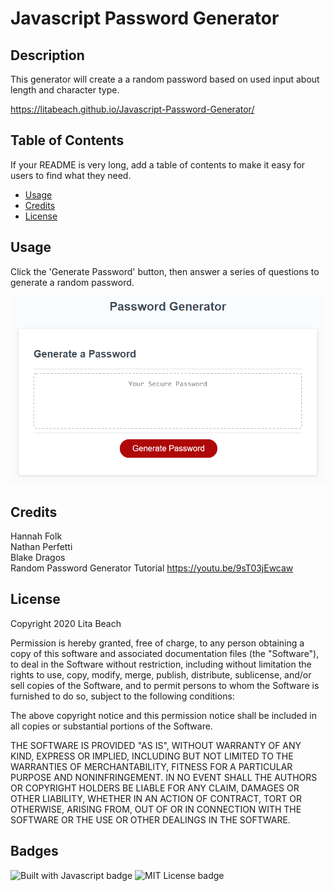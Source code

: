 # Javascript Password Generator

## Description 

This generator will create a a random password based on used input about length and character type.

https://litabeach.github.io/Javascript-Password-Generator/


## Table of Contents

If your README is very long, add a table of contents to make it easy for users to find what they need.

* [Usage](#usage)
* [Credits](#credits)
* [License](#license)


## Usage 

Click the 'Generate Password' button, then answer a series of questions to generate a random password. 

![Screenshot of a webpage titled 'Password Generator' that contains a text box and button](03-Javascript\Assets\screenshot.png)


## Credits

Hannah Folk <br>
Nathan Perfetti <br>
Blake Dragos <br>
Random Password Generator Tutorial
https://youtu.be/9sT03jEwcaw


## License

Copyright  2020 Lita Beach

Permission is hereby granted, free of charge, to any person obtaining a copy of this software and associated documentation files (the "Software"), to deal in the Software without restriction, including without limitation the rights to use, copy, modify, merge, publish, distribute, sublicense, and/or sell copies of the Software, and to permit persons to whom the Software is furnished to do so, subject to the following conditions:

The above copyright notice and this permission notice shall be included in all copies or substantial portions of the Software.

THE SOFTWARE IS PROVIDED "AS IS", WITHOUT WARRANTY OF ANY KIND, EXPRESS OR IMPLIED, INCLUDING BUT NOT LIMITED TO THE WARRANTIES OF MERCHANTABILITY, FITNESS FOR A PARTICULAR PURPOSE AND NONINFRINGEMENT. IN NO EVENT SHALL THE AUTHORS OR COPYRIGHT HOLDERS BE LIABLE FOR ANY CLAIM, DAMAGES OR OTHER LIABILITY, WHETHER IN AN ACTION OF CONTRACT, TORT OR OTHERWISE, ARISING FROM, OUT OF OR IN CONNECTION WITH THE SOFTWARE OR THE USE OR OTHER DEALINGS IN THE SOFTWARE.

## Badges

![Built with Javascript badge](https://img.shields.io/badge/Built_with-Javascript-green)
![MIT License badge](https://img.shields.io/badge/MIT-License-blue)
